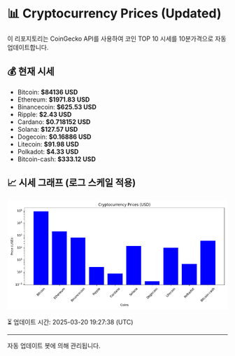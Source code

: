 
# 📊 Cryptocurrency Prices (Updated)

이 리포지토리는 CoinGecko API를 사용하여 코인 TOP 10 시세를 10분가격으로 자동 업데이트합니다.

## 💰 현재 시세
- Bitcoin: **$84136 USD**
- Ethereum: **$1971.83 USD**
- Binancecoin: **$625.53 USD**
- Ripple: **$2.43 USD**
- Cardano: **$0.718152 USD**
- Solana: **$127.57 USD**
- Dogecoin: **$0.16886 USD**
- Litecoin: **$91.98 USD**
- Polkadot: **$4.33 USD**
- Bitcoin-cash: **$333.12 USD**

## 📈 시세 그래프 (로그 스케일 적용)
![Crypto Prices](crypto_prices.png)

⏳ 업데이트 시간: 2025-03-20 19:27:38 (UTC)

---
자동 업데이트 봇에 의해 관리됩니다.
